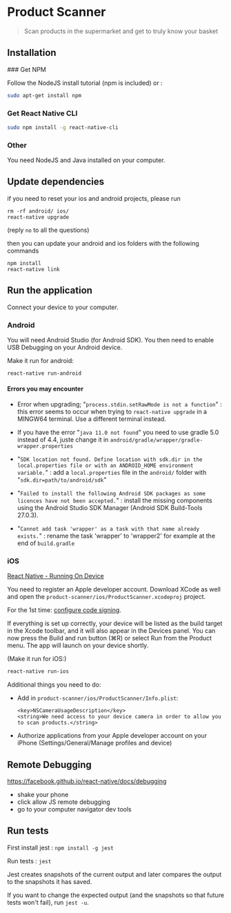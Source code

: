 # Product Scanner

> Scan products in the supermarket and get to truly know your basket

## Installation

### Get NPM

Follow the NodeJS install tutorial (npm is included) or :
```bash
sudo apt-get install npm
```

### Get React Native CLI
```bash
sudo npm install -g react-native-cli
```

### Other

You need NodeJS and Java installed on your computer.

## Update dependencies

if you need to reset your ios and android projects, please run

```
rm -rf android/ ios/
react-native upgrade
```
(reply `no` to all the questions)

then you can update your android and ios folders with the following commands

```
npm install
react-native link
```

## Run the application

Connect your device to your computer.

### Android

You will need Android Studio (for Android SDK).
You then need to enable USB Debugging on your Android device.

Make it run for android: 
```bash
react-native run-android
```

#### Errors you may encounter

- Error when upgrading; "`process.stdin.setRawMode is not a function`" : this error seems to occur when trying to `react-native upgrade` in a MINGW64 terminal. Use a different terminal instead.

- If you have the error "`java 11.0 not found`" you need to use gradle 5.0 instead of 4.4, juste change it in `android/gradle/wrapper/gradle-wrapper.properties`

- "`SDK location not found. Define location with sdk.dir in the local.properties file or with an ANDROID_HOME environment variable.`" : add a `local.properties` file in the `android/` folder with "`sdk.dir=path/to/android/sdk`"

- "`Failed to install the following Android SDK packages as some licences have not been accepted.`" : install the missing components using the Android Studio SDK Manager (Android SDK Build-Tools 27.0.3).

- "`Cannot add task 'wrapper' as a task with that name already exists.`" : rename the task 'wrapper' to 'wrapper2' for example at the end of `build.gradle`


### iOS

[React Native - Running On Device](https://facebook.github.io/react-native/docs/running-on-device.html)

You need to register an Apple developer account.
Download XCode as well and open the `product-scanner/ios/ProductScanner.xcodeproj` project.

For the 1st time: [configure code signing](https://facebook.github.io/react-native/docs/running-on-device.html#2-configure-code-signing).

If everything is set up correctly, your device will be listed as the build target in the Xcode toolbar, and it will also appear in the Devices panel. You can now press the Build and run button (⌘R) or select Run from the Product menu. The app will launch on your device shortly.

(Make it run for iOS:)
```bash
react-native run-ios
```

Additional things you need to do:

- Add in `product-scanner/ios/ProductScanner/Info.plist`:
  ```
  <key>NSCameraUsageDescription</key>
  <string>We need access to your device camera in order to allow you to scan products.</string>
  ```
  
- Authorize applications from your Apple developer account on your iPhone (Settings/General/Manage profiles and device)


## Remote Debugging

https://facebook.github.io/react-native/docs/debugging

- shake your phone
- click allow JS remote debugging
- go to your computer navigator dev tools


## Run tests

First install jest : `npm install -g jest`

Run tests : `jest`

Jest creates snapshots of the current output and later compares the output to the snapshots it has saved. 

If you want to change the expected output (and the snapshots so that future tests won't fail), run `jest -u`.
